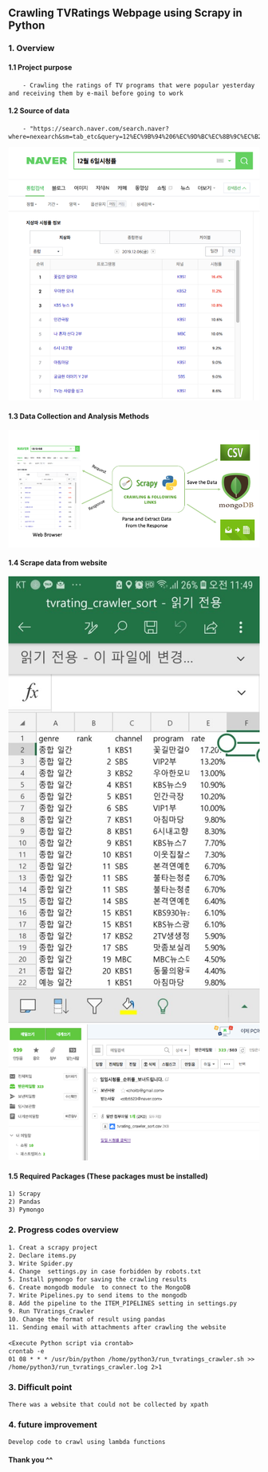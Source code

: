 
## Crawling TVRatings Webpage using Scrapy in Python


### 1. Overview


#### 1.1 Project purpose

        - Crawling the ratings of TV programs that were popular yesterday and receiving them by e-mail before going to work


#### 1.2  Source of data

        - "https://search.naver.com/search.naver?where=nexearch&sm=tab_etc&query=12%EC%9B%94%206%EC%9D%BC%EC%8B%9C%EC%B2%AD%EB%A5%A0"

<center><img src = "img/crawling_data.png"></center>




#### 1.3  Data Collection and Analysis Methods 

<center><img src = "img/img_overview.png"></center>



#### 1.4  Scrape data from website

<center><img src = "img/img_result_csv.jpeg"></center>
<center><img src = "img/img_result_mail.png"></center>




#### 1.5  Required Packages (These packages must be installed)

    1) Scrapy
    2) Pandas
    3) Pymongo


### 2. Progress codes overview 

    1. Creat a scrapy project
    2. Declare items.py
    3. Write Spider.py
    4. Change  settings.py in case forbidden by robots.txt 
    5. Install pymongo for saving the crawling results
    6. Create mongodb module  to connect to the MongoDB
    7. Write Pipelines.py to send items to the mongodb
    8. Add the pipeline to the ITEM_PIPELINES setting in settings.py
    9. Run TVratings_Crawler
    10. Change the format of result using pandas
    11. Sending email with attachments after crawling the website
    
    <Execute Python script via crontab>
    crontab -e
    01 08 * * * /usr/bin/python /home/python3/run_tvratings_crawler.sh >> /home/python3/run_tvratings_crawler.log 2>1
    

### 3. Difficult point

    There was a website that could not be collected by xpath

### 4. future improvement

    Develop code to crawl using lambda functions


####  Thank you ^^
